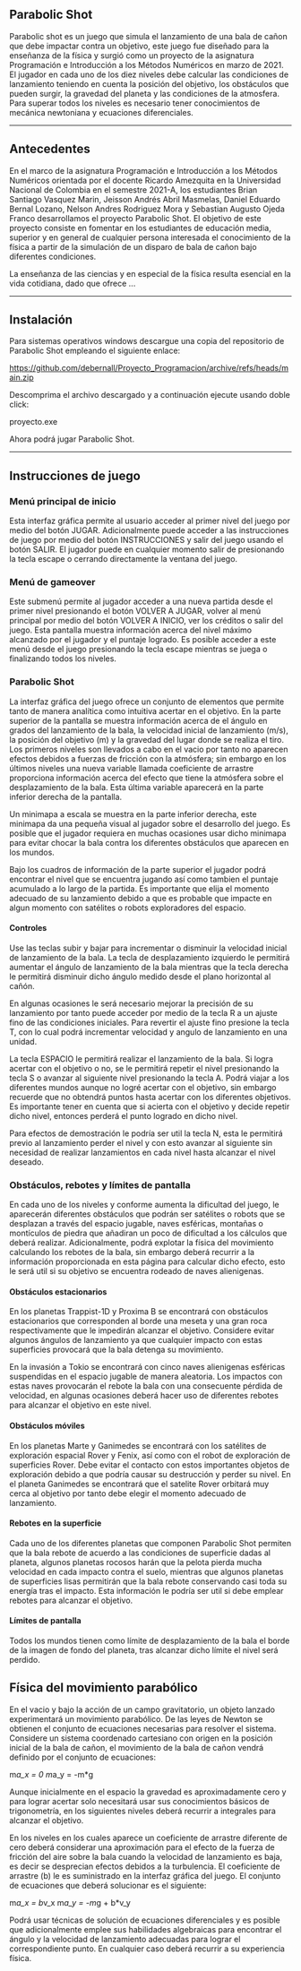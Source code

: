 ## Parabolic Shot
Parabolic shot es un juego que simula el lanzamiento de una bala de cañon que debe impactar contra un objetivo, este juego fue diseñado para la enseñanza de la física y surgió como un proyecto de la asignatura Programación e Introducción a los Métodos Numéricos en marzo de 2021. El jugador en cada uno de los diez niveles debe calcular las condiciones de lanzamiento teniendo en cuenta la posición del objetivo, los obstáculos que pueden surgir, la gravedad del planeta y las condiciones de la atmosfera. Para superar todos los niveles es necesario tener conocimientos de mecánica newtoniana y ecuaciones diferenciales.

***
## Antecedentes
En el marco de la asignatura Programación e Introducción a los Métodos Numéricos orientada por el docente Ricardo Amezquita en la Universidad Nacional de Colombia en el semestre 2021-A, los estudiantes Brian Santiago Vasquez Marin, Jeisson Andrés Abril Masmelas, Daniel Eduardo Bernal Lozano, Nelson Andres Rodriguez Mora y Sebastian Augusto Ojeda Franco desarrollamos el proyecto Parabolic Shot. El objetivo de este proyecto consiste en fomentar en los estudiantes de educación media, superior y en general de cualquier persona interesada el conocimiento de la física a partir de la simulación de un disparo de bala de cañon bajo diferentes condiciones. 

La enseñanza de las ciencias y en especial de la física resulta esencial en la vida cotidiana, dado que ofrece ...

***
## Instalación
Para sistemas operativos windows descargue una copia del repositorio de Parabolic Shot empleando el siguiente enlace:

 https://github.com/debernall/Proyecto_Programacion/archive/refs/heads/main.zip

Descomprima el archivo descargado y a continuación ejecute usando doble click:
 
 proyecto.exe

Ahora podrá jugar Parabolic Shot.

***
## Instrucciones de juego
### Menú principal de inicio
Esta interfaz gráfica permite al usuario acceder al primer nivel del juego por medio del botón JUGAR. Adicionalmente puede acceder a las instrucciones de juego por medio del botón INSTRUCCIONES y salir del juego usando el botón SALIR. El jugador puede en cualquier momento salir de presionando la tecla escape o cerrando directamente la ventana del juego.

### Menú de gameover
Este submenú permite al jugador acceder a una nueva partida desde el primer nivel presionando el botón VOLVER A JUGAR, volver al menú principal por medio del botón VOLVER A INICIO, ver los créditos o salir del juego. Esta pantalla muestra información acerca del nivel máximo alcanzado por el jugador y el puntaje logrado. Es posible acceder a este menú desde el juego presionando la tecla escape mientras se juega o finalizando todos los niveles. 

### Parabolic Shot
La interfaz gráfica del juego ofrece un conjunto de elementos que permite tanto de manera analítica como intuitiva acertar en el objetivo. En la parte superior de la pantalla se muestra información acerca de el ángulo en grados del lanzamiento de la bala, la velocidad inicial de lanzamiento (m/s), la posición del objetivo (m) y la gravedad del lugar donde se realiza el tiro. Los primeros niveles son llevados a cabo en el vacio por tanto no aparecen efectos debidos a fuerzas de fricción con la atmósfera; sin embargo en los últimos niveles una nueva variable llamada coeficiente de arrastre proporciona información acerca del efecto que tiene la atmósfera sobre el desplazamiento de la bala. Esta última variable aparecerá en la parte inferior derecha de la pantalla. 

Un minimapa a escala se muestra en la parte inferior derecha, este minimapa da una pequeña visual al jugador sobre el desarrollo del juego. Es posible que el jugador requiera en muchas ocasiones usar dicho minimapa para evitar chocar la bala contra los diferentes obstáculos que aparecen en los mundos.

Bajo los cuadros de información de la parte superior el jugador podrá encontrar el nivel que se encuentra jugando así como tambien el puntaje acumulado a lo largo de la partida. Es importante que elija el momento adecuado de su lanzamiento debido a que es probable que impacte en algun momento con satélites o robots exploradores del espacio.

#### Controles
Use las teclas subir y bajar para incrementar o disminuir la velocidad inicial de lanzamiento de la bala. La tecla de desplazamiento izquierdo le permitirá aumentar el ángulo de lanzamiento de la bala mientras que la tecla derecha le permitirá disminuir dicho ángulo medido desde el plano horizontal al cañón.

En algunas ocasiones le será necesario mejorar la precisión de su lanzamiento por tanto puede acceder por medio de la tecla R a un ajuste fino de las condiciones iniciales. Para revertir el ajuste fino presione la tecla T, con lo cual podrá incrementar velocidad y angulo de lanzamiento en una unidad.

La tecla ESPACIO le permitirá realizar el lanzamiento de la bala. Si logra acertar con el objetivo o no, se le permitirá repetir el nivel presionando la tecla S o avanzar al siguiente nivel presionando la tecla A. Podrá viajar a los diferentes mundos aunque no logré acertar con el objetivo, sin embargo recuerde que no obtendrá puntos hasta acertar con los diferentes objetivos. Es importante tener en cuenta que si acierta con el objetivo y decide repetir dicho nivel, entonces perderá el punto logrado en dicho nivel.

Para efectos de demostración le podría ser util la tecla N, esta le permitirá previo al lanzamiento perder el nivel y con esto avanzar al siguiente sin necesidad de realizar lanzamientos en cada nivel hasta alcanzar el nivel deseado.

### Obstáculos, rebotes y límites de pantalla
En cada uno de los niveles y conforme aumenta la dificultad del juego, le aparecerán diferentes obstáculos que podrán ser satélites o robots que se desplazan a través del espacio jugable, naves esféricas, montañas o montículos de piedra que añadiran un poco de dificultad a los cálculos que deberá realizar. Adicionalmente, podrá explotar la física del movimiento calculando los rebotes de la bala, sin embargo deberá recurrir a la información proporcionada en esta página para calcular dicho efecto, esto le será util si su objetivo se encuentra rodeado de naves alienigenas.

#### Obstáculos estacionarios
En los planetas Trappist-1D y Proxima B se encontrará con obstáculos estacionarios que corresponden al borde una meseta y una gran roca respectivamente que le impedirán alcanzar el objetivo. Considere evitar algunos ángulos de lanzamiento ya que cualquier impacto con estas superficies provocará que la bala detenga su movimiento.

En la invasión a Tokio se encontrará con cinco naves alienigenas esféricas suspendidas en el espacio jugable de manera aleatoria. Los impactos con estas naves provocarán el rebote la bala con una consecuente pérdida de velocidad, en algunas ocasiones deberá hacer uso de diferentes rebotes para alcanzar el objetivo en este nivel. 

#### Obstáculos móviles
En los planetas Marte y Ganimedes se encontrará con los satélites de exploración espacial Rover y Fenix, así como con el robot de exploración de superficies Rover. Debe evitar el contacto con estos importantes objetos de exploración debido a que podría causar su destrucción y perder su nivel. En el planeta Ganimedes se encontrará que el satelite Rover orbitará muy cerca al objetivo por tanto debe elegir el momento adecuado de lanzamiento.

#### Rebotes en la superficie
Cada uno de los diferentes planetas que componen Parabolic Shot permiten que la bala rebote de acuerdo a las condiciones de superficie dadas al planeta, algunos planetas rocosos harán que la pelota pierda mucha velocidad en cada impacto contra el suelo, mientras que algunos planetas de superficies lisas permitirán que la bala rebote conservando casi toda su energía tras el impacto. Esta información le podría ser util si debe emplear rebotes para alcanzar el objetivo.

#### Límites de pantalla
Todos los mundos tienen como límite de desplazamiento de la bala el borde de la imagen de fondo del planeta, tras alcanzar dicho límite el nivel será perdido.

## Física del movimiento parabólico

En el vacio y bajo la acción de un campo gravitatorio, un objeto lanzado experimentará un movimiento parabólico. De las leyes de Newton se obtienen el conjunto de ecuaciones necesarias para resolver el sistema. Considere un sistema coordenado cartesiano con origen en la posición inicial de la bala de cañon, el movimiento de la bala de cañon vendrá definido por el conjunto de ecuaciones:

 m*a_x = 0
 m*a_y = -m*g

Aunque inicialmente en el espacio la gravedad es aproximadamente cero y para lograr acertar solo necesitará usar sus conocimientos básicos de trigonometría, en los siguientes niveles deberá recurrir a integrales para alcanzar el objetivo. 

En los niveles en los cuales aparece un coeficiente de arrastre diferente de cero deberá considerar una aproximación para el efecto de la fuerza de fricción del aire sobre la bala cuando la velocidad de lanzamiento es baja, es decir se desprecian efectos debidos a la turbulencia. El coeficiente de arrastre (b) le es suministrado en la interfaz gráfica del juego. El conjunto de ecuaciones que deberá solucionar es el siguiente: 

 m*a_x = b*v_x
 m*a_y = -m*g + b*v_y

Podrá usar técnicas de solución de ecuaciones diferenciales y es posible que adicionalmente emplee sus habilidades algebraicas para encontrar el ángulo y la velocidad de lanzamiento adecuadas para lograr el correspondiente punto. En cualquier caso deberá recurrir a su experiencia física.
